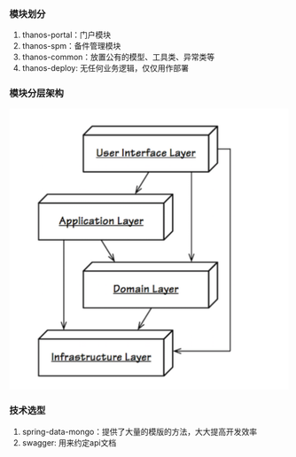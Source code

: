 
### 模块划分
1. thanos-portal：门户模块
2. thanos-spm：备件管理模块
3. thanos-common：放置公有的模型、工具类、异常类等
4. thanos-deploy: 无任何业务逻辑，仅仅用作部署



### 模块分层架构

![](images/分层架构.png)



### 技术选型

1. spring-data-mongo：提供了大量的模版的方法，大大提高开发效率
2. swagger: 用来约定api文档
